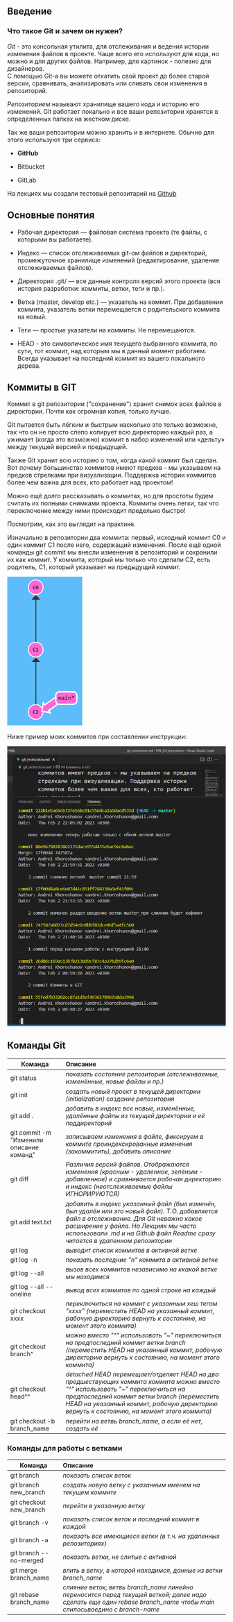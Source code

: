 ## Введение
### Что такое Git и зачем он нужен?

*Git* - это консольная утилита, для отслеживания и ведения истории изменения файлов в проекте. Чаще всего его используют для кода, но можно и для других файлов. Например, для картинок - полезно для дизайнеров.    
С помощью Git-a вы можете откатить свой проект до более старой версии, сравнивать, анализировать или сливать свои изменения в репозиторий.

*Репозиторием* называют хранилище вашего кода и историю его изменений. Git работает локально и все ваши репозитории хранятся в определенных папках на жестком диске.

Так же ваши репозитории можно хранить и в интернете. Обычно для этого используют три сервиса:

+ **GitHub**

+ Bitbucket

+ GitLab

На лекциях мы создали тестовый репозитарий на [Github](https://github.com/AndreiKhoroshunov?tab=repositories "нажмите здесь для перехода")

## Основные понятия

+ Рабочая директория — файловая система проекта (те файлы, с которыми вы работаете).

+ Индекс — список отслеживаемых git-ом файлов и директорий, промежуточное хранилище изменений (редактирование, удаление отслеживаемых файлов).

+ Директория .git/ — все данные контроля версий этого проекта (вся история разработки: коммиты, ветки, теги и пр.).

- Ветка (master, develop etc.) — указатель на коммит. При добавлении коммита, указатель ветки перемещается с родительского коммита на новый.

- Теги — простые указатели на коммиты. Не перемещаются.

- HEAD - это символическое имя текущего выбранного коммита, по сути, тот коммит, над которым мы в данный момент работаем. Всегда указывает на последний коммит из вашего локального дерева.

## Коммиты в GIT

Коммит в git репозитории ("сохранение") хранит снимок всех файлов в директории. Почти как огромная копия, только лучше.

Git пытается быть лёгким и быстрым насколько это только возможно, так что он не просто слепо копирует всю директорию каждый раз, а ужимает (когда это возможно) коммит в набор изменений или «дельту» между текущей версией и предыдущей.

Также Git хранит всю историю о том, когда какой коммит был сделан. Вот почему большинство коммитов имеют предков - мы указываем на предков стрелками при визуализации. Поддержка истории коммитов более чем важна для всех, кто работает над проектом!

Можно ещё долго рассказывать о коммитах, но для простоты будем считать их полными снимками проекта. Коммиты очень легки, так что переключение между ними происходит предельно быстро!

Посмотрим, как это выглядит на практике.

Изначально в репозитории два коммита: первый, исходный коммит С0 и один коммит С1 после него, содержащий изменения. После ещё одной команды git commit мы внесли изменения в репозиторий и сохранили их как коммит. У коммита, который мы только что сделали C2, есть родитель, С1, который указывает на предыдущий коммит.

![commit](2023-02-02_00-50-55.png "визуализация небольшого git репозитория")

Ниже пример моих коммитов при составлении инструкции:

![скриншот моих коммитов](2023-02-02_22-05-30.png "мои коммиты")

## Команды Git


| Команда                     | Описание |
|---------------------|:---|
|git status|*показать состояние репозитория (отслеживаемые, изменённые, новые файлы и пр.)*|
|git init |*создать новый проект в текущей директории (initialization) создание репозитория*|
|git add . |*добавить в индекс все новые, изменённые, удалённые файлы из текущей директории и её поддиректорий*|
|git commit -m "Изменили описание команд"| *записываем изменения в файле, фиксируем в коммите проиндексированные изменения (закоммитить), добавить описание*|
|git diff |*Различия версий файлов. Отображаются изменения (красным - удаленное, зелёным - добавленное) и сравнивается рабочая директорию и индекс (неотслеживаемые файлы ИГНОРИРУЮТСЯ)*|
|git add text.txt|*добавить в индекс указанный файл (был изменён, был удалён или это новый файл). Т.О. добавляется файл в отслеживание. Для Git неважно какое расширение у файла. На Лекциях мы часто использовали .md и на Github файл Readme сразу читается в удаленном репозитории*|
|git log|*выводит список коммитов в активной ветке*|
|git log -n|*показать последние "n" коммита в активной ветке*|
|git log --all|*вызов всех коммитов независимо на ккакой ветке мы находимся*|
|git log --all --oneline      | *вывод всех коммитов по одной строке на каждый*
|git checkout xxxx|*переключиться на коммит с указанным хеш тегом "xxxx" (переместить HEAD на указанный коммит, рабочую директорию вернуть к состоянию, на момент этого коммита)*|
|git checkout branch^|*можно вместо "^" использовать "~" переключиться на предпоследний коммит ветки branch (переместить HEAD на указанный коммит, рабочую директорию вернуть к состоянию, на момент этого коммита)*|
|git checkout head^^|*detached HEAD перемещает/отделяет HEAD на два предшествующих коммита коммита можно вместо "^" использовать "~" переключиться на предпоследний коммит ветки branch (переместить HEAD на указанный коммит, рабочую директорию вернуть к состоянию, на момент этого коммита)*|
|git checkout -b branch_name|*перейти на ветвь branch_name, а если её нет, создать её*|

### Команды для работы с ветками

| Команда | Описание |
|--------|:---|
|git branch| *показать список веток*|
|git branch new_branch|*создать новую ветку с указанным именем на текущем коммите*|
|git checkout new_branch |*перейти в указанную ветку*|
|git branch -v|*показать список веток и последний коммит в каждой*|
|git branch -a|*показать все имеющиеся ветки (в т.ч. на удаленных репозиториях)*|
|git branch --no-merged|*показать ветки, не слитые с активной*|
|git merge branch_name|*влить в ветку, в которой находимся, данные из ветки branch_name*|
|git rebase branch_name|*слияние веток; ветвь branch_name линейно переносится перед текущей веткой; далее надо сделать еще один rebase branch_name чтобы main слилосьвоедино с branch-name*|